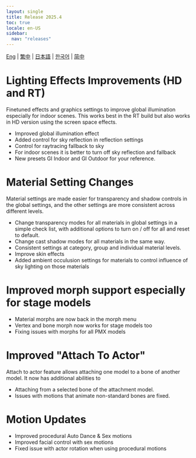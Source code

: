 ```yaml
---
layout: single
title: Release 2025.4
toc: true
locale: en-US
sidebar:
  nav: "releases"
---
```

[Eng](/dancexr/releases/2025.4) | [繁中](/tw/dancexr/releases/2025.4) | [日本語](/jp/dancexr/releases/2025.4) | [한국어](/kr/dancexr/releases/2025.4) | [简中](/zh/dancexr/releases/2025.4)


# Lighting Effects Improvements (HD and RT)

Finetuned effects and graphics settings to improve global illumination especially for indoor scenes. This works best in the RT build but also works in HD version using the screen space effects.

* Improved global illumination effect
* Added control for sky reflection in reflection settings
* Control for raytracing fallback to sky
* For indoor scenes it is better to turn off sky reflection and fallback 
* New presets GI Indoor and GI Outdoor for your reference.


# Material Setting Changes

Material settings are made easier for transparency and shadow controls in the global settings, and the other settings are more consistent across different levels. 

* Change transparency modes for all materials in global settings in a simple check list, with additional options to turn on / off for all and reset to default. 
* Change cast shadow modes for all materials in the same way. 
* Consistent settings at category, group and individual material levels.
* Improve skin effects
* Added ambient occulusion settings for materials to control influence of sky lighting on those materials


# Improved morph support especially for stage models

* Material morphs are now back in the morph menu
* Vertex and bone morph now works for stage models too
* Fixing issues with morphs for all PMX models


# Improved "Attach To Actor"

Attach to actor feature allows attaching one model to a bone of another model. It now has additional abilities to 

* Attaching from a selected bone of the attachment model. 
* Issues with motions that animate non-standard bones are fixed.


# Motion Updates

* Improved procedural Auto Dance & Sex motions
* Improved facial control with sex motions
* Fixed issue with actor rotation when using procedural motions